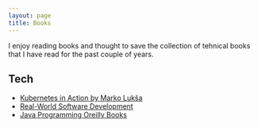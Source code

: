 ```yaml
---
layout: page
title: Books
---
```

I enjoy reading books and thought to save the collection of tehnical books that I have read for the past couple of years.

## Tech 
- [Kubernetes in Action by Marko Lukša](https://www.amazon.co.uk/Kubernetes-Running-Dive-Future-Infrastructure-ebook/dp/B07YP1XSZ9/ref=sr_1_2?dchild=1&keywords=Kubernetes+in+action&qid=1589026579&s=digital-text&sr=1-2)
- [Real-World Software Development](https://www.amazon.co.uk/Real-World-Software-Development-Project-Driven-Fundamentals-ebook/dp/B0828B1HGH/ref=sr_1_3?dchild=1&keywords=Real+Software+development&qid=1589026510&s=digital-text&sr=1-3)
- [Java Programming Oreilly Books](https://www.humblebundle.com/books/java-programming-more-oreilly-books?hmb_source=navbar&hmb_medium=product_tile&hmb_campaign=tile_index_2)